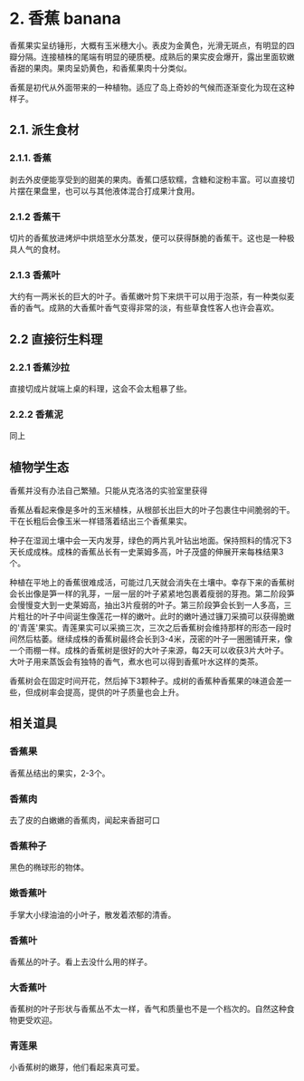 # 2. 香蕉 banana

香蕉果实呈纺锤形，大概有玉米穗大小。表皮为金黄色，光滑无斑点，有明显的四瓣分隔。连接植株的尾端有明显的硬质梗。成熟后的果实皮会爆开，露出里面软嫩香甜的果肉。果肉呈奶黄色，和香蕉果肉十分类似。

香蕉是初代从外面带来的一种植物。适应了岛上奇妙的气候而逐渐变化为现在这种样子。

## 2.1. 派生食材

### 2.1.1. 香蕉

剥去外皮便能享受到的甜美的果肉。香蕉口感软糯，含糖和淀粉丰富。可以直接切片摆在果盘里，也可以与其他液体混合打成果汁食用。

### 2.1.2 香蕉干

切片的香蕉放进烤炉中烘焙至水分蒸发，便可以获得酥脆的香蕉干。这也是一种极具人气的食材。

### 2.1.3 香蕉叶

大约有一两米长的巨大的叶子。香蕉嫩叶剪下来烘干可以用于泡茶，有一种类似麦香的香气。成熟的大香蕉叶香气变得非常的淡，有些草食性客人也许会喜欢。

## 2.2 直接衍生料理

### 2.2.1 香蕉沙拉

直接切成片就端上桌的料理，这会不会太粗暴了些。

### 2.2.2 香蕉泥

同上

## 植物学生态

香蕉并没有办法自己繁殖。只能从克洛洛的实验室里获得

香蕉丛看起来像是多叶的玉米植株，从根部长出巨大的叶子包裹住中间脆弱的干。干在长粗后会像玉米一样错落着结出三个香蕉果实。

种子在湿润土壤中会一天内发芽，绿色的两片乳叶钻出地面。保持照料的情况下3天长成成株。成株的香蕉丛长有一史莱姆多高，叶子茂盛的伸展开来每株结果3个。

种植在平地上的香蕉很难成活，可能过几天就会消失在土壤中。幸存下来的香蕉树会长出像是笋一样的乳芽，一层一层的叶子紧紧地包裹着瘦弱的芽孢。第二阶段笋会慢慢变大到一史莱姆高，抽出3片瘦弱的叶子。第三阶段笋会长到一人多高，三片粗壮的叶子中间诞生像莲花一样的嫩叶。此时的嫩叶通过镰刀采摘可以获得脆嫩的'青莲'果实。青莲果实可以采摘三次，三次之后香蕉树会维持那样的形态一段时间然后枯萎。继续成株的香蕉树最终会长到3-4米，茂密的叶子一圈圈铺开来，像一个雨棚一样。成株的香蕉树是很好的大叶子来源，每2天可以收获3片大叶子。大叶子用来蒸饭会有独特的香气，煮水也可以得到香蕉叶水这样的类茶。

香蕉树会在固定时间开花，然后掉下3颗种子。成树的香蕉种香蕉果的味道会差一些，但成树率会提高，提供的叶子质量也会上升。

## 相关道具

### 香蕉果

香蕉丛结出的果实，2-3个。

### 香蕉肉

去了皮的白嫩嫩的香蕉肉，闻起来香甜可口

### 香蕉种子

黑色的椭球形的物体。

### 嫩香蕉叶

手掌大小绿油油的小叶子，散发着浓郁的清香。

### 香蕉叶

香蕉丛的叶子。看上去没什么用的样子。

### 大香蕉叶

香蕉树的叶子形状与香蕉丛不太一样，香气和质量也不是一个档次的。自然这种食物更受欢迎。

### 青莲果

小香蕉树的嫩芽，他们看起来真可爱。
